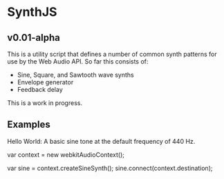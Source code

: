 SynthJS
=======
v0.01-alpha
----------

This is a utility script that defines a number of common synth patterns for use by the Web Audio API. So far this consists of:

* Sine, Square, and Sawtooth wave synths
* Envelope generator
* Feedback delay

This is a work in progress.

Examples
--------

Hello World: A basic sine tone at the default frequency of 440 Hz.

  var context = new webkitAudioContext();

  var sine = context.createSineSynth();
  sine.connect(context.destination);

